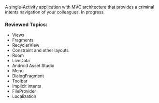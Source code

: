 A single-Activity application with MVC architecture that provides a criminal intents navigation of your colleagues. In progress.

### Reviewed Topics:
- Views
- Fragments
- RecyclerView
- Constraint and other layouts
- Room
- LiveData
- Android Asset Studio
- Menu
- DialogFragment
- Toolbar
- Implicit intents
- FileProvider
- Localization